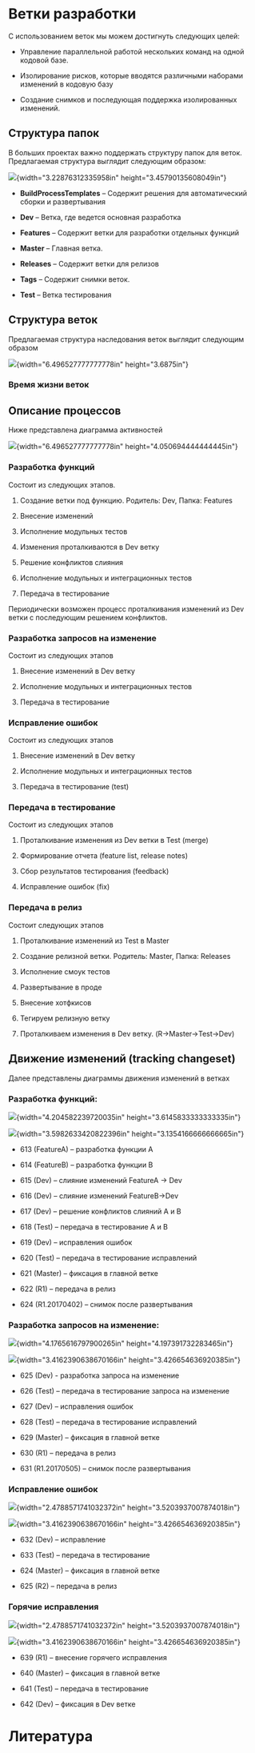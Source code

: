 Ветки разработки
================

С использованием веток мы можем достигнуть следующих целей:

-   Управление параллельной работой нескольких команд на одной кодовой
    базе.

-   Изолирование рисков, которые вводятся различными наборами изменений
    в кодовую базу

-   Создание снимков и последующая поддержка изолированных изменений.

Структура папок
---------------

В больших проектах важно поддержать структуру папок для веток.
Предлагаемая структура выглядит следующим образом:

![](media/image1.png){width="3.22876312335958in"
height="3.45790135608049in"}

-   **BuildProcessTemplates** – Содержит решения для автоматический
    сборки и развертывания

-   **Dev** – Ветка, где ведется основная разработка

-   **Features** – Содержит ветки для разработки отдельных функций

-   **Master** – Главная ветка.

-   **Releases** – Содержит ветки для релизов

-   **Tags** – Содержит снимки веток.

-   **Test** – Ветка тестирования

Структура веток
---------------

Предлагаемая структура наследования веток выглядит следующим образом

![](media/image2.png){width="6.496527777777778in" height="3.6875in"}

### Время жизни веток

Описание процессов
------------------

Ниже представлена диаграмма активностей

![](media/image3.png){width="6.496527777777778in"
height="4.050694444444445in"}

### Разработка функций

Состоит из следующих этапов.

1.  Создание ветки под функцию. Родитель: Dev, Папка: Features

2.  Внесение изменений

3.  Исполнение модульных тестов

4.  Изменения проталкиваются в Dev ветку

5.  Решение конфликтов слияния

6.  Исполнение модульных и интеграционных тестов

7.  Передача в тестирование

Периодически возможен процесс проталкивания изменений из Dev ветки с
последующим решением конфликтов.

### Разработка запросов на изменение

Состоит из следующих этапов

1.  Внесение изменений в Dev ветку

2.  Исполнение модульных и интеграционных тестов

3.  Передача в тестирование

### Исправление ошибок

Состоит из следующих этапов

1.  Внесение изменений в Dev ветку

2.  Исполнение модульных и интеграционных тестов

3.  Передача в тестирование (test)

### Передача в тестирование

Состоит из следующих этапов

1.  Проталкивание изменения из Dev ветки в Test (merge)

2.  Формирование отчета (feature list, release notes)

3.  Сбор результатов тестирования (feedback)

4.  Исправление ошибок (fix)

### Передача в релиз

Состоит следующих этапов

1.  Проталкивание изменений из Test в Master

2.  Создание релизной ветки. Родитель: Master, Папка: Releases

3.  Исполнение смоук тестов

4.  Развертывание в проде

5.  Внесение хотфкисов

6.  Тегируем релизную ветку

7.  Проталкиваем изменения в Dev ветку. (R-&gt;Master-&gt;Test-&gt;Dev)

Движение изменений (tracking changeset)
---------------------------------------

Далее представлены диаграммы движения изменений в ветках

### Разработка функций:

![](media/image4.png){width="4.204582239720035in"
height="3.6145833333333335in"}

![](media/image5.png){width="3.5982633420822396in"
height="3.1354166666666665in"}

-   613 (FeatureA) – разработка функции A

-   614 (FeatureB) – разработка функции B

-   615 (Dev) – слияние изменений FeatureA -&gt; Dev

-   616 (Dev) – слияние изменений FeatureB-&gt;Dev

-   617 (Dev) – решение конфликтов слияний A и B

-   618 (Test) – передача в тестирование A и B

-   619 (Dev) – исправления ошибок

-   620 (Test) – передача в тестирование исправлений

-   621 (Master) – фиксация в главной ветке

-   622 (R1) – передача в релиз

-   624 (R1.20170402) – снимок после развертывания

### Разработка запросов на изменение:

![](media/image6.png){width="4.1765616797900265in"
height="4.197391732283465in"}

![](media/image7.png){width="3.4162390638670166in"
height="3.426654636920385in"}

-   625 (Dev) - разработка запроса на изменение

-   626 (Test) – передача в тестирование запроса на изменение

-   627 (Dev) – исправления ошибок

-   628 (Test) – передача в тестирование исправлений

-   629 (Master) – фиксация в главной ветке

-   630 (R1) – передача в релиз

-   631 (R1.20170505) – снимок после развертывания

### Исправление ошибок

![](media/image8.png){width="2.4788571741032372in"
height="3.5203937007874018in"}

![](media/image9.png){width="3.4162390638670166in"
height="3.426654636920385in"}

-   632 (Dev) – исправление

-   633 (Test) – передача в тестирование

-   624 (Master) – фиксация в главной ветке

-   625 (R2) – передача в релиз

### Горячие исправления

![](media/image10.png){width="2.4788571741032372in"
height="3.5203937007874018in"}

![](media/image11.png){width="3.4162390638670166in"
height="3.426654636920385in"}

-   639 (R1) – внесение горячего исправления

-   640 (Master) – фиксация в главной ветке

-   641 (Test) – передача в тестирование

-   642 (Dev) – фиксация в Dev ветке

Литература
==========
